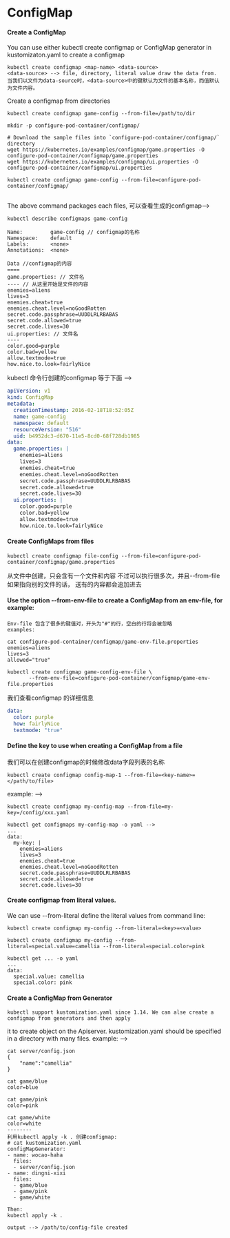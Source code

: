 # ConfigMap

#### Create a ConfigMap

You can use either kubectl create configmap or ConfigMap generator in kustomizaton.yaml to create a configmap

```
kubectl create configmap <map-name> <data-source>
<data-source> --> file, directory, literal value draw the data from.
当我们以文件为data-source时，<data-source>中的键默认为文件的基本名称，而值默认为文件内容。
```

Create a configmap from directories

```
kubectl create configmap game-config --from-file=/path/to/dir

mkdir -p configure-pod-container/configmap/

# Download the sample files into `configure-pod-container/configmap/` directory
wget https://kubernetes.io/examples/configmap/game.properties -O configure-pod-container/configmap/game.properties
wget https://kubernetes.io/examples/configmap/ui.properties -O configure-pod-container/configmap/ui.properties

kubectl create configmap game-config --from-file=configure-pod-container/configmap/


```
The above command packages each files,
可以查看生成的configmap-->
```
kubectl describe configmaps game-config

Name:         game-config // configmap的名称
Namespace:    default
Labels:       <none>
Annotations:  <none>

Data //configmap的内容
====
game.properties: // 文件名
---- // 从这里开始是文件的内容
enemies=aliens
lives=3
enemies.cheat=true
enemies.cheat.level=noGoodRotten
secret.code.passphrase=UUDDLRLRBABAS
secret.code.allowed=true
secret.code.lives=30
ui.properties: // 文件名
----
color.good=purple
color.bad=yellow
allow.textmode=true
how.nice.to.look=fairlyNice
```

kubectl 命令行创建的configmap 等于下面 -->
``` yaml
apiVersion: v1
kind: ConfigMap
metadata:
  creationTimestamp: 2016-02-18T18:52:05Z
  name: game-config
  namespace: default
  resourceVersion: "516"
  uid: b4952dc3-d670-11e5-8cd0-68f728db1985
data:
  game.properties: |
    enemies=aliens
    lives=3
    enemies.cheat=true
    enemies.cheat.level=noGoodRotten
    secret.code.passphrase=UUDDLRLRBABAS
    secret.code.allowed=true
    secret.code.lives=30
  ui.properties: |
    color.good=purple
    color.bad=yellow
    allow.textmode=true
    how.nice.to.look=fairlyNice
```


#### Create ConfigMaps from files

```
kubectl create configmap file-config --from-file=configure-pod-container/configmap/game.properties
```

从文件中创建，只会含有一个文件和内容
不过可以执行很多次，并且--from-file如果指向别的文件的话， 送有的内容都会追加进去


#### Use the option --from-env-file to create a ConfigMap from an env-file, for example:
```
Env-file 包含了很多的键值对，开头为"#"的行，空白的行将会被忽略
examples:

cat configure-pod-container/configmap/game-env-file.properties
enemies=aliens
lives=3
allowed="true"

kubectl create configmap game-config-env-file \
       --from-env-file=configure-pod-container/configmap/game-env-file.properties
```

我们查看configmap 的详细信息
```yaml
data:
  color: purple
  how: fairlyNice
  textmode: "true"
```

#### Define the key to use when creating a ConfigMap from a file 

我们可以在创建configmap的时候修改data字段列表的名称
```
kubectl create configmap config-map-1 --from-file=<key-name>=</path/to/file>
```
example: -->
```
kubectl create configmap my-config-map --from-file=my-key=/config/xxx.yaml

kubectl get configmaps my-config-map -o yaml -->
...
data:
  my-key: |
    enemies=aliens
    lives=3
    enemies.cheat=true
    enemies.cheat.level=noGoodRotten
    secret.code.passphrase=UUDDLRLRBABAS
    secret.code.allowed=true
    secret.code.lives=30
```

#### Create configmap from literal values.

We can use --from-literal define the literal values from command line:
```
kubectl create configmap my-config --from-literal=<key>=<value>

kubectl create configmap my-config --from-literal=special.value=camellia --from-literal=special.color=pink

kubectl get ... -o yaml
...
data:
  special.value: camellia
  special.color: pink
```

#### Create a ConfigMap from Generator

    kubectl support kustomization.yaml since 1.14. We can alse create a configmap from generators and then apply
it to create object on the Apiserver.
    kustomization.yaml should be specified in a directory with many files.
example: -->
```text
cat server/config.json
{
    "name":"camellia"
}

cat game/blue
color=blue

cat game/pink
color=pink

cat game/white
color=white
--------
利用kubectl apply -k . 创建configmap:
# cat kustomization.yaml
configMapGenerator:
- name: wocao-haha
  files:
  - server/config.json
- name: dingni-xixi
  files:
  - game/blue
  - game/pink
  - game/white

Then:
kubectl apply -k .

output --> /path/to/config-file created
```
